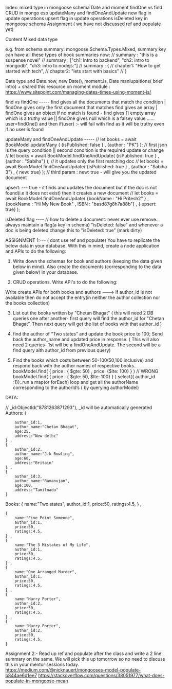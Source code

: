 
Index: 
mixed type in mongoose schema
Date and moment
findOne vs find
CRUD in mongo 
esp updateMany and findOneAndUpdate
new flag in update operations
upsert flag in update operations
isDeleted key in mongoose schema
Assignment ( we have not discussed ref and populate yet)

Content
Mixed data type

e.g. from schema
summary: mongoose.Schema.Types.Mixed,
summary key can have all these types of book summaries now:
    // summary : "this is a suspense novel"
    //  summary : ["ch1: Intro to backend", "ch2: intro to mongodb", "ch3: intro to nodejs:"]
    // summary : { 
    //              chapter1: "How to get started with tech",
    //              chapter2: "lets start with basics"
    //             }



Date type and Date.now, new Date(), momentJs,
Date maniupaltions( brief intro) + shared this resource on moment module : https://www.sitepoint.com/managing-dates-times-using-moment-js/ 

find vs findOne -----
find gives all the documents that match the condition | findOne gives only the first document that matches
find gives an array | findOne gives an object
If no match is found -  find gives [] empty array which is a truthy value  || findOne gives null which is a falsey value …… user=findOne()  and then if(user)  :- will fail with find as it will be truthy even if no user is found


updateMany and findOneAndUpdate -----
//   let books = await BookModel.updateMany (  {isPublished: false } ,  {author : "PK"}   );  // first json is the query condition  || second condition is the required update or change
//   let books = await BookModel.findOneAndUpdate(  {isPublished: true } ,  {author : "Sabiha"}   );  // it updates only the first matching doc
//   let books = await BookModel.findOneAndUpdate(  {isPublished: true } ,  {author : "Sabiha 3"} , { new: true}  );  // third param : new: true - will give you the updated document
  
upsert: ---
true - it finds and updates the document but if the doc is not found(i.e it does not exist) then it creates a new document
// let books = await BookModel.findOneAndUpdate(  {bookName : "Hi Pritesh2" } ,  {bookName : "Hi My New Book" , ISBN : "basd87g8h7a88b"} , { upsert: true}  );  

isDeleted flag ----
// how to delete a document: never ever use remove.. always maintain a flag(a key in schema) "isDeleted: false" and whenever a doc is being deleted change this to "isDeleted: true”   (mark dirty)



ASSIGNMENT  1:---  ( dont use ref and populate) 
You have to replicate the below data in your database. With this in mind, create a node application and APIs to do the following:

1.   Write down the schemas for book and authors (keeping the data given below in mind). Also create the documents (corresponding to the data given below) in your database.

2.   CRUD operations. Write API's to do the following:

Write create APIs for both books and authors ---> If author_id is not available then do not accept the entry(in neither the author collection nor the books collection)
 
3.   List out the books written by "Chetan Bhagat" ( this will need 2 DB queries one after another- first query will find the author_id for "Chetan Bhagat”. Then next query will get the list of books with that author_id )

4.   find the author of “Two states” and update the book price to 100;  Send back the author_name and updated price in response.  ( This will also need 2  queries- 1st will be a findOneAndUpdate. The second will be a find query aith author_id from previous query)

5.   Find the books which costs between 50-100(50,100 inclusive) and respond back with the author names of respective books.. 
bookModel.find( { price : { $gte: 50}  ,  price: {$lte: 100} } ) // WRONG
bookModel.find( { price : { $gte: 50, $lte: 100} } ).select({ author_id :1})..run a map(or forEach) loop and get all the authorName corresponding to the authorId’s ( by querying authorModel)

DATA:

// _id:ObjectId("8781263871293"), _id will be automatically generated
Authors:
    {    

        author_id:1,
        author_name:"Chetan Bhagat",
        age:25,
        address:"New delhi"
    } ,
    { 
        author_id:2,
        author_name:"J.k Rowling",
        age:60,
        address:"Britain"
    } ,
    {    
        author_id:3,
        author_name:"Ramanujan",
        age:100,
        address:"Tamilnadu"
    }



Books:
    { 
        name:"Two states",
        author_id:1,
        price:50,
        ratings:4.5,
    } ,


    { 
        name:"Five Point Someone",
        author_id:1,
        price:50,
        ratings:4.5,
    } ,
    { 
        name:"The 3 Mistakes of My Life",
        author_id:1,
        price:50,
        ratings:4.5,
    } ,
    { 
        name:"One Arranged Murder",
        author_id:1,
        price:50,
        ratings:4.5,
    } ,
    { 
        name:"Harry Porter",
        author_id:2,
        price:50,
        ratings:4.5,
    } ,
    { 
        name:"Harry Porter",
        author_id:2,
        price:50,
        ratings:4.5,
    } 



Assignment 2:-
Read up ref and populate after the class and write a 2 line summary on the same. We will pick this up tomorrow so no need to discuss this in your mentor sessions today. 
https://medium.com/@nicknauert/mongooses-model-populate-b844ae6d1ee7
https://stackoverflow.com/questions/38051977/what-does-populate-in-mongoose-mean

